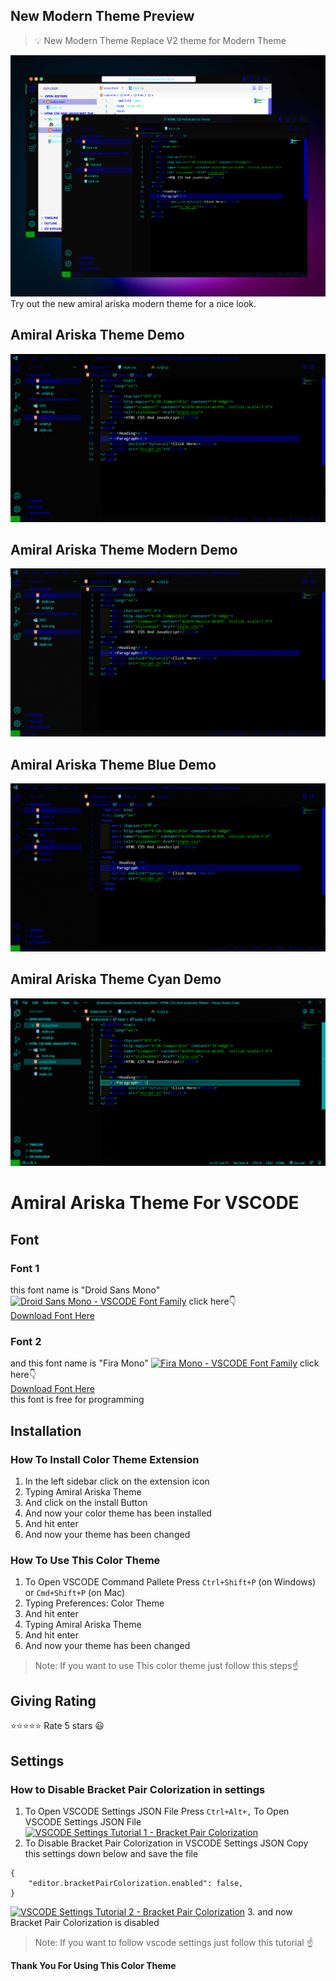 ## New Modern Theme Preview
> 💡 New Modern Theme Replace V2 theme for Modern Theme

[![Amiral Ariska Modern Theme Preview](https://raw.githubusercontent.com/amiralariska/amiral-ariska-vscode-theme/amiral-ariska-theme/images/preview-modern-themes/amiral-ariska-modern-themes.jpg)](https://raw.githubusercontent.com/amiralariska/amiral-ariska-vscode-theme/amiral-ariska-theme/images/preview-modern-themes/amiral-ariska-modern-themes.jpg)
Try out the new amiral ariska modern theme for a nice look.
## Amiral Ariska Theme Demo
[![Amiral Ariska Theme Demo](https://raw.githubusercontent.com/amiralariska/amiral-ariska-vscode-theme/amiral-ariska-theme/images/amiral-ariska-theme-blue-cyan/amiral-ariska-theme-blue-cyan-demo.gif)](https://raw.githubusercontent.com/amiralariska/amiral-ariska-vscode-theme/amiral-ariska-theme/images/amiral-ariska-theme-blue-cyan/amiral-ariska-theme-blue-cyan-demo.gif)
## Amiral Ariska Theme Modern Demo
[![Amiral Ariska Modern Theme Demo](https://raw.githubusercontent.com/amiralariska/amiral-ariska-vscode-theme/amiral-ariska-theme/images/amiral-ariska-theme-modern/amiral-ariska-theme-modern-demo.gif)](https://raw.githubusercontent.com/amiralariska/amiral-ariska-vscode-theme/amiral-ariska-theme/images/amiral-ariska-theme-modern/amiral-ariska-theme-modern-demo.gif)
## Amiral Ariska Theme Blue Demo
[![Amiral Ariska Theme Blue Demo](https://raw.githubusercontent.com/amiralariska/amiral-ariska-vscode-theme/amiral-ariska-theme/images/amiral-ariska-theme-blue/amiral-ariska-theme-blue-demo.gif)](https://raw.githubusercontent.com/amiralariska/amiral-ariska-vscode-theme/amiral-ariska-theme/images/amiral-ariska-theme-blue/amiral-ariska-theme-blue-demo.gif)
## Amiral Ariska Theme Cyan Demo
[![Amiral Ariska Cyan Theme Demo](https://raw.githubusercontent.com/amiralariska/amiral-ariska-vscode-theme/amiral-ariska-theme/images/amiral-ariska-theme-cyan/amiral-ariska-theme-cyan-demo.gif)](https://raw.githubusercontent.com/amiralariska/amiral-ariska-vscode-theme/amiral-ariska-theme/images/amiral-ariska-theme-cyan/amiral-ariska-theme-cyan-demo.gif)
# Amiral Ariska Theme For VSCODE
## Font
### Font 1
this font name is "Droid Sans Mono"
[![Droid Sans Mono - VSCODE Font Family](https://raw.githubusercontent.com/amiralariska/amiral-ariska-vscode-theme/amiral-ariska-theme/images/droid-sans-mono-font.jpg)](https://www.1001fonts.com/droid-sans-mono-font.html)
click here👇<br>
[Download Font Here](https://www.1001fonts.com/download/droid-sans-mono.zip)
### Font 2
and this font name is "Fira Mono"
[![Fira Mono - VSCODE Font Family](https://raw.githubusercontent.com/amiralariska/amiral-ariska-vscode-theme/amiral-ariska-theme/images/fira-mono-font.jpg)](https://fonts.google.com/specimen/Fira+Mono?query=Fira+Mono)
click here👇<br>
[Download Font Here](https://fonts.google.com/download?family=Fira%20Mono)<br>
this font is free for programming

## Installation
### How To Install Color Theme Extension
1. In the left sidebar click on the extension icon
2. Typing Amiral Ariska Theme
3. And click on the install Button
4. And now your color theme has been installed
5. And hit enter
6. And now your theme has been changed

### How To Use This Color Theme
1. To Open VSCODE Command Pallete Press `Ctrl+Shift+P` (on Windows) or `Cmd+Shift+P` (on Mac)
2. Typing Preferences: Color Theme
3. And hit enter
4. Typing Amiral Ariska Theme
5. And hit enter
6. And now your theme has been changed
> Note: If you want to use This color theme just follow this steps☝
## Giving Rating
⭐⭐⭐⭐⭐ Rate 5 stars 😃

## Settings
### How to Disable Bracket Pair Colorization in settings
1. To Open VSCODE Settings JSON File Press `Ctrl+Alt+,` To Open VSCODE Settings JSON File
[![VSCODE Settings Tutorial 1 - Bracket Pair Colorization](https://raw.githubusercontent.com/amiralariska/amiral-ariska-vscode-theme/amiral-ariska-theme/vscode-theme-tutorial/vscode-bracket-pair-colorization-settings-tutorial/vscode-bracket-pair-colorization-settings-tutorial-1.gif)](https://raw.githubusercontent.com/amiralariska/amiral-ariska-vscode-theme/amiral-ariska-theme/vscode-theme-tutorial/vscode-bracket-pair-colorization-settings-tutorial/vscode-bracket-pair-colorization-settings-tutorial-1.gif)
2. To Disable Bracket Pair Colorization in VSCODE Settings JSON Copy this settings down below and save the file
```jsonc
{
    "editor.bracketPairColorization.enabled": false,
}
```
[![VSCODE Settings Tutorial 2 - Bracket Pair Colorization](https://raw.githubusercontent.com/amiralariska/amiral-ariska-vscode-theme/amiral-ariska-theme/vscode-theme-tutorial/vscode-bracket-pair-colorization-settings-tutorial/vscode-bracket-pair-colorization-settings-tutorial-2.gif)](https://raw.githubusercontent.com/amiralariska/amiral-ariska-vscode-theme/amiral-ariska-theme/vscode-theme-tutorial/vscode-bracket-pair-colorization-settings-tutorial/vscode-bracket-pair-colorization-settings-tutorial-2.gif)
3. and now Bracket Pair Colorization is disabled
> Note: If you want to follow vscode settings just follow this tutorial ☝

**Thank You For Using This Color Theme**